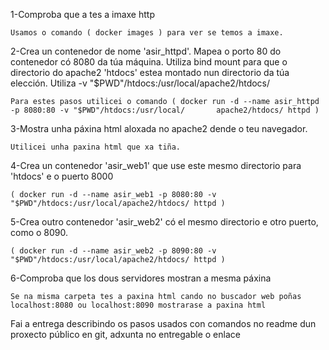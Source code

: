 1-Comproba que a tes a imaxe http
 
    Usamos o comando ( docker images ) para ver se temos a imaxe.
 
2-Crea un contenedor de nome 'asir_httpd'. Mapea o porto 80 do contenedor có 8080 da túa máquina. Utiliza bind mount para que o directorio do apache2 'htdocs' estea montado nun directorio da túa elección. Utiliza -v "$PWD"/htdocs:/usr/local/apache2/htdocs/

    Para estes pasos utilicei o comando ( docker run -d --name asir_httpd -p 8080:80 -v "$PWD"/htdocs:/usr/local/       apache2/htdocs/ httpd )

3-Mostra unha páxina html aloxada no apache2 dende o teu navegador.

    Utilicei unha paxina html que xa tiña.

4-Crea un contenedor 'asir_web1' que use este mesmo directorio para 'htdocs' e o puerto 8000

    ( docker run -d --name asir_web1 -p 8080:80 -v "$PWD"/htdocs:/usr/local/apache2/htdocs/ httpd )

5-Crea outro contenedor 'asir_web2' có el mesmo directorio e otro puerto, como o 8090.

    ( docker run -d --name asir_web2 -p 8090:80 -v "$PWD"/htdocs:/usr/local/apache2/htdocs/ httpd )

6-Comproba que los dous servidores mostran a mesma páxina

    Se na misma carpeta tes a paxina html cando no buscador web poñas localhost:8080 ou localhost:8090 mostrarase a paxina html

Fai a entrega describindo os pasos usados con comandos no readme dun proxecto público en git, adxunta no entregable o enlace
